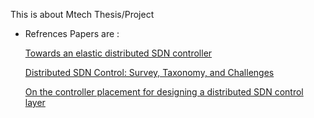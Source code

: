 This is about Mtech Thesis/Project

- Refrences Papers are :
  
  [Towards an elastic distributed SDN controller](https://dl.acm.org/doi/abs/10.1145/2534169.2491193)
  
  [Distributed SDN Control: Survey, Taxonomy, and Challenges](https://ieeexplore.ieee.org/abstract/document/8187644)
  
  [On the controller placement for designing a distributed SDN control layer](https://ieeexplore.ieee.org/abstract/document/6857117)
